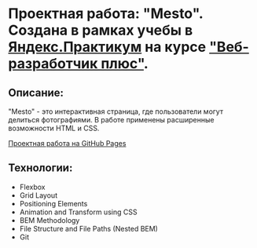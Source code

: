 # Проектная работа: "Mesto". Создана в рамках учебы в [Яндекс.Практикум](https://praktikum.yandex.ru/) на курсе ["Веб-разработчик плюс"](https://praktikum.yandex.ru/web-plus).

## Описание: 

"Mesto" - это интерактивная страница, где пользователи могут делиться фотографиями. В работе применены расширенные возможности HTML и CSS. 

[Проектная работа на GitHub Pages](https://crow416.github.io/mesto/)

## Технологии: 

* Flexbox
* Grid Layout
* Positioning Elements
* Animation and Transform using CSS
* BEM Methodology
* File Structure and File Paths (Nested BEM)
* Git